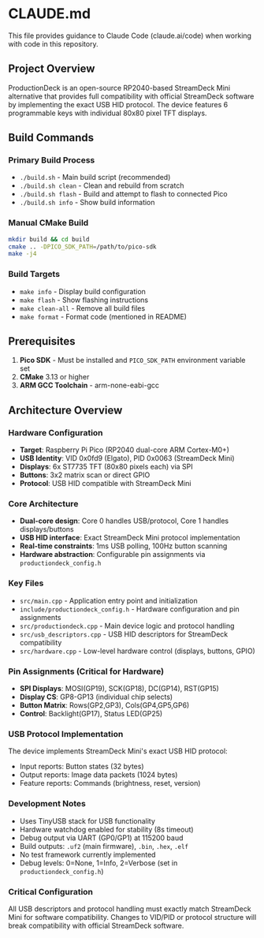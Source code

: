 # CLAUDE.md

This file provides guidance to Claude Code (claude.ai/code) when working with code in this repository.

## Project Overview

ProductionDeck is an open-source RP2040-based StreamDeck Mini alternative that provides full compatibility with official StreamDeck software by implementing the exact USB HID protocol. The device features 6 programmable keys with individual 80x80 pixel TFT displays.

## Build Commands

### Primary Build Process
- `./build.sh` - Main build script (recommended)
- `./build.sh clean` - Clean and rebuild from scratch  
- `./build.sh flash` - Build and attempt to flash to connected Pico
- `./build.sh info` - Show build information

### Manual CMake Build
```bash
mkdir build && cd build
cmake .. -DPICO_SDK_PATH=/path/to/pico-sdk
make -j4
```

### Build Targets
- `make info` - Display build configuration
- `make flash` - Show flashing instructions  
- `make clean-all` - Remove all build files
- `make format` - Format code (mentioned in README)

## Prerequisites

1. **Pico SDK** - Must be installed and `PICO_SDK_PATH` environment variable set
2. **CMake** 3.13 or higher
3. **ARM GCC Toolchain** - arm-none-eabi-gcc

## Architecture Overview

### Hardware Configuration
- **Target**: Raspberry Pi Pico (RP2040 dual-core ARM Cortex-M0+)
- **USB Identity**: VID 0x0fd9 (Elgato), PID 0x0063 (StreamDeck Mini)
- **Displays**: 6x ST7735 TFT (80x80 pixels each) via SPI
- **Buttons**: 3x2 matrix scan or direct GPIO
- **Protocol**: USB HID compatible with StreamDeck Mini

### Core Architecture
- **Dual-core design**: Core 0 handles USB/protocol, Core 1 handles displays/buttons
- **USB HID interface**: Exact StreamDeck Mini protocol implementation
- **Real-time constraints**: 1ms USB polling, 100Hz button scanning
- **Hardware abstraction**: Configurable pin assignments via `productiondeck_config.h`

### Key Files
- `src/main.cpp` - Application entry point and initialization
- `include/productiondeck_config.h` - Hardware configuration and pin assignments
- `src/productiondeck.cpp` - Main device logic and protocol handling
- `src/usb_descriptors.cpp` - USB HID descriptors for StreamDeck compatibility
- `src/hardware.cpp` - Low-level hardware control (displays, buttons, GPIO)

### Pin Assignments (Critical for Hardware)
- **SPI Displays**: MOSI(GP19), SCK(GP18), DC(GP14), RST(GP15)
- **Display CS**: GP8-GP13 (individual chip selects)
- **Button Matrix**: Rows(GP2,GP3), Cols(GP4,GP5,GP6)
- **Control**: Backlight(GP17), Status LED(GP25)

### USB Protocol Implementation
The device implements StreamDeck Mini's exact USB HID protocol:
- Input reports: Button states (32 bytes)
- Output reports: Image data packets (1024 bytes)
- Feature reports: Commands (brightness, reset, version)

### Development Notes
- Uses TinyUSB stack for USB functionality
- Hardware watchdog enabled for stability (8s timeout)
- Debug output via UART (GP0/GP1) at 115200 baud
- Build outputs: `.uf2` (main firmware), `.bin`, `.hex`, `.elf`
- No test framework currently implemented
- Debug levels: 0=None, 1=Info, 2=Verbose (set in `productiondeck_config.h`)

### Critical Configuration
All USB descriptors and protocol handling must exactly match StreamDeck Mini for software compatibility. Changes to VID/PID or protocol structure will break compatibility with official StreamDeck software.